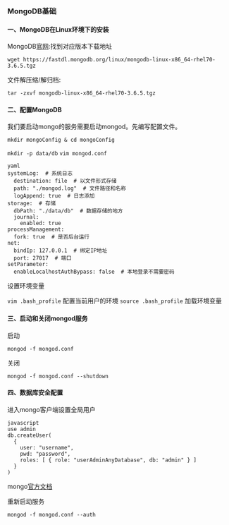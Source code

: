 

### MongoDB基础

#### 一、MongoDB在Linux环境下的安装

​MongoDB[官网](https://www.mongodb.com/ "官网"):找到对应版本下载地址

`wget https://fastdl.mongodb.org/linux/mongodb-linux-x86_64-rhel70-3.6.5.tgz`

文件解压缩/解归档:

`tar -zxvf mongodb-linux-x86_64-rhel70-3.6.5.tgz `

#### 二、配置MongoDB

我们要启动mongo的服务需要启动mongod。先编写配置文件。

`mkdir mongoConfig & cd mongoConfig`

`mkdir -p data/db`
`vim mongod.conf`



	yaml
	systemLog:  # 系统日志
	  destination: file  # 以文件形式存储
	  path: "./mongod.log"  # 文件路径和名称
	  logAppend: true  # 日志添加
	storage:  # 存储
	  dbPath: "./data/db"  # 数据存储的地方
	  journal:
	    enabled: true
	processManagement:
	  fork: true  # 是否后台运行
	net:
	  bindIp: 127.0.0.1  # 绑定IP地址
	  port: 27017  # 端口
	setParameter:
	  enableLocalhostAuthBypass: false  # 本地登录不需要密码
	

设置环境变量

`vim .bash_profile`  配置当前用户的环境
`source .bash_profile`  加载环境变量


#### 三、启动和关闭mongod服务

启动

`mongod -f mongod.conf `


关闭

`mongod -f mongod.conf --shutdown`


#### 四、数据库安全配置

进入mongo客户端设置全局用户

	javascript
	use admin
	db.createUser(
	  {
	    user: "username",
	    pwd: "password",
	    roles: [ { role: "userAdminAnyDatabase", db: "admin" } ]
	  }
	)


mongo[官方文档](https://docs.mongodb.com/manual/reference/built-in-roles/index.html)

重新启动服务

`mongod -f mongod.conf --auth`

